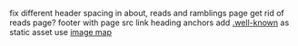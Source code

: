 fix different header spacing in about, reads and ramblings page
get rid of reads page?
footer with page src link
heading anchors
add [.well-known](https://www.rfc-editor.org/rfc/rfc8615) as static asset
use [image map](https://www.devever.net/~hl/imagemap-example-client#cs-balloon)
